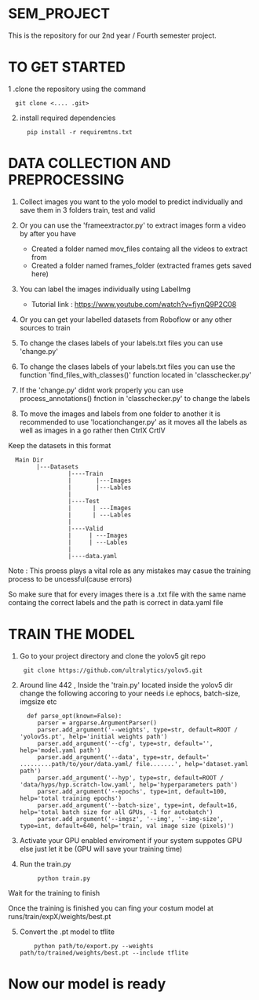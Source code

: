 # SEM_PROJECT
This is the repository for our 2nd year / Fourth semester project.

# TO GET STARTED 

1 .clone the repository using the command

      git clone <.... .git>

2. install required dependencies

         pip install -r requiremtns.txt



# DATA COLLECTION AND PREPROCESSING

1. Collect images you want to the yolo model to predict individually and save them in 3 folders train, test and valid

2. Or you can use the 'frameextractor.py' to extract images form a video by after you have
    - Created a folder named mov_files containg all the videos to extract from
    - Created a folder named frames_folder (extracted frames gets saved here)

3. You can label the images individually using LabelImg
   - Tutorial link : https://www.youtube.com/watch?v=fjynQ9P2C08

4. Or you can get your labelled datasets from Roboflow or any other sources to train

5. To change the clases labels of your labels.txt files you can use 'change.py'

6. To change the clases labels of your labels.txt files you can use the function 'find_files_with_classes()' function located in 'classchecker.py'

7. If the 'change.py' didnt work properly you can use process_annotations() fnction in 'classchecker.py' to change the labels

8. To move the images and labels from one folder to another it is recommended to use 'locationchanger.py' as it moves all the labels as well as images in a go rather then CtrlX CrtlV

Keep the datasets  in this format

      Main Dir
            |---Datasets
                     |----Train
                     |       |---Images
                     |       |---Lables
                     |
                     |----Test
                     |      | ---Images
                     |      | ---Lables
                     |
                     |----Valid
                     |     | ---Images
                     |     | ---Lables
                     |
                     |----data.yaml
                     
Note : This proess plays a vital role as any mistakes may casue the training process to be uncessful(cause errors)

So make sure that for every images there is a .txt file with the same name containg the correct labels and the path is correct in data.yaml file



# TRAIN THE MODEL

1. Go to your project directory and clone the yolov5 git repo

        git clone https://github.com/ultralytics/yolov5.git

2. Around line 442 , Inside the 'train.py' located inside the yolov5 dir change the following accoring to your needs i.e ephocs, batch-size, imgsize etc

         def parse_opt(known=False):
            parser = argparse.ArgumentParser()
            parser.add_argument('--weights', type=str, default=ROOT / 'yolov5s.pt', help='initial weights path')
            parser.add_argument('--cfg', type=str, default='', help='model.yaml path')
            parser.add_argument('--data', type=str, default=' .........path/to/your/data.yaml/ file.......', help='dataset.yaml path')
            parser.add_argument('--hyp', type=str, default=ROOT / 'data/hyps/hyp.scratch-low.yaml', help='hyperparameters path')
            parser.add_argument('--epochs', type=int, default=100, help='total training epochs')
            parser.add_argument('--batch-size', type=int, default=16, help='total batch size for all GPUs, -1 for autobatch')
            parser.add_argument('--imgsz', '--img', '--img-size', type=int, default=640, help='train, val image size (pixels)')

3. Activate your GPU enabled enviroment if your system suppotes GPU else just let it be (GPU will save your training time)
      
4. Run the train.py
  
            python train.py
   
Wait for the training to finish

Once the training is finished you can fing your costum model   at runs/train/expX/weights/best.pt

5. Convert the .pt model to tflite

           python path/to/export.py --weights path/to/trained/weights/best.pt --include tflite
# Now our model is ready 
